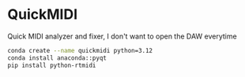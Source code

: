 # QuickMIDI
Quick MIDI analyzer and fixer, I don't want to open the DAW everytime

``````bash
conda create --name quickmidi python=3.12
conda install anaconda::pyqt
pip install python-rtmidi
``````